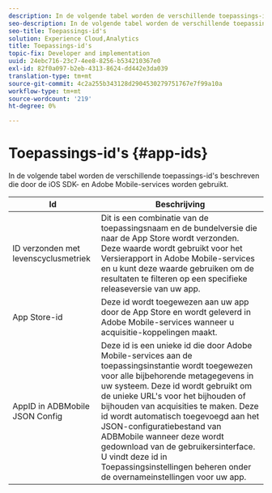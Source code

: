 ```yaml
---
description: In de volgende tabel worden de verschillende toepassings-id's beschreven die door de iOS SDK- en Adobe Mobile-services worden gebruikt.
seo-description: In de volgende tabel worden de verschillende toepassings-id's beschreven die door de iOS SDK- en Adobe Mobile-services worden gebruikt.
seo-title: Toepassings-id's
solution: Experience Cloud,Analytics
title: Toepassings-id's
topic-fix: Developer and implementation
uuid: 24ebc716-23c7-4ee8-8256-b534210367e0
exl-id: 82f0a097-b2eb-4313-8624-dd442e3da039
translation-type: tm+mt
source-git-commit: 4c2a255b343128d2904530279751767e7f99a10a
workflow-type: tm+mt
source-wordcount: '219'
ht-degree: 0%

---
```


# Toepassings-id&#39;s {#app-ids}

In de volgende tabel worden de verschillende toepassings-id&#39;s beschreven die door de iOS SDK- en Adobe Mobile-services worden gebruikt.

| Id | Beschrijving |
|--- |--- |
| ID verzonden met levenscyclusmetriek | Dit is een combinatie van de toepassingsnaam en de bundelversie die naar de App Store wordt verzonden.  Deze waarde wordt gebruikt voor het Versierapport in Adobe Mobile-services en u kunt deze waarde gebruiken om de resultaten te filteren op een specifieke releaseversie van uw app. |
| App Store-id | Deze id wordt toegewezen aan uw app door de App Store en wordt geleverd in Adobe Mobile-services wanneer u acquisitie-koppelingen maakt. |
| AppID in ADBMobile JSON Config | Deze id is een unieke id die door Adobe Mobile-services aan de toepassingsinstantie wordt toegewezen voor alle bijbehorende metagegevens in uw systeem.  Deze id wordt gebruikt om de unieke URL&#39;s voor het bijhouden of bijhouden van acquisities te maken. Deze id wordt automatisch toegevoegd aan het JSON-configuratiebestand van ADBMobile wanneer deze wordt gedownload van de gebruikersinterface. U vindt deze id in Toepassingsinstellingen beheren onder de overnameinstellingen voor uw app. |
